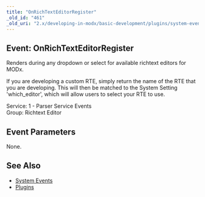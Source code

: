 ```yaml
---
title: "OnRichTextEditorRegister"
_old_id: "461"
_old_uri: "2.x/developing-in-modx/basic-development/plugins/system-events/onrichtexteditorregister"
---
```


Event: OnRichTextEditorRegister
-------------------------------

Renders during any dropdown or select for available richtext editors for MODx.

If you are developing a custom RTE, simply return the name of the RTE that you are developing. This will then be matched to the System Setting 'which\_editor', which will allow users to select your RTE to use.

Service: 1 - Parser Service Events   
Group: Richtext Editor

Event Parameters
----------------

None.

See Also
--------

- [System Events](developing-in-modx/basic-development/plugins/system-events "System Events")
- [Plugins](developing-in-modx/basic-development/plugins "Plugins")